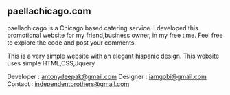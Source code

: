 paellachicago.com
-------------------

paellachicago is a Chicago based catering service. I developed this promotional website for my friend,business owner, in my free time.
Feel free to explore the code and post your comments.

This is a very simple website with an elegant hispanic design.
This website uses simple HTML,CSS,Jquery


 
Developer : antonydeepak@gmail.com
Designer : iamgobi@gmail.com
Contact : independentbrothers@gmail.com




